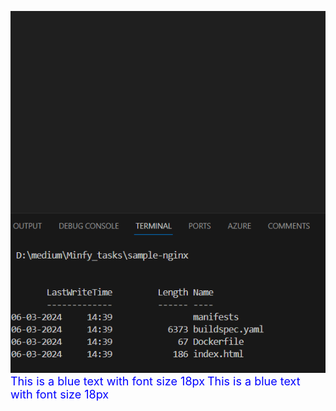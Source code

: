 ![Alt text](./images/test.png)
<span style="font-size:18px; color:blue">This is a blue text with font size 18px</span>
<font size="4" color="blue">This is a blue text with font size 18px</font>


